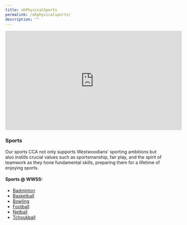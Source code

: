 ```yaml
---
title: ohPhysicalSports
permalink: /ohphysicalsports/
description: ""
---
```



<iframe allowfullscreen="" allow="accelerometer; autoplay; clipboard-write; encrypted-media; gyroscope; picture-in-picture; web-share" frameborder="0" title="YouTube video player" src="https://www.youtube.com/embed/zzHg5WP4Zs8?si=VD-sYC-4h1bz0XJf" height="315" width="560"></iframe>

### Sports
Our sports CCA not only supports Westwoodians’ sporting ambitions but also instills crucial values such as sportsmanship, fair play, and the spirit of teamwork as they hone fundamental skills, preparing them for a lifetime of enjoying sports.

#### Sports @ WWSS:
* [Badminton](/cca/sports/badminton/)
* [Basketball](/cca/sports/basketball/)
* [Bowling](/cca/sports/bowling/)
* [Football](/cca/sports/football/)
* [Netball](/cca/sports/netball/)
* [Tchoukball](/cca/sports/tchoukball/)
